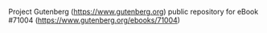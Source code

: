 Project Gutenberg (https://www.gutenberg.org) public repository for
eBook #71004 (https://www.gutenberg.org/ebooks/71004)
